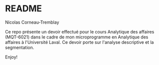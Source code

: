 README
================
Nicolas Corneau-Tremblay

Ce repo présente un devoir effectué pour le cours Analytique des affaires (MQT-6021) dans le cadre de mon microprogramme en Analytique des affaires à l'Université Laval. Ce devoir porte sur l'analyse descriptive et la segmentation.

Enjoy!
